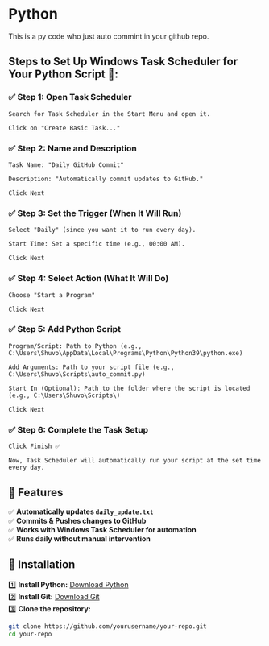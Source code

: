 # Python
 This is a py code who just auto commint in your github repo.


## Steps to Set Up Windows Task Scheduler for Your Python Script 🚀:

   ### ✅ Step 1: Open Task Scheduler

    Search for Task Scheduler in the Start Menu and open it.

    Click on "Create Basic Task..."

   ### ✅ Step 2: Name and Description

    Task Name: "Daily GitHub Commit"

    Description: "Automatically commit updates to GitHub."

    Click Next

   ### ✅ Step 3: Set the Trigger (When It Will Run)

    Select "Daily" (since you want it to run every day).

    Start Time: Set a specific time (e.g., 00:00 AM).

    Click Next

   ### ✅ Step 4: Select Action (What It Will Do)

    Choose "Start a Program"

    Click Next

   ### ✅ Step 5: Add Python Script

    Program/Script: Path to Python (e.g., C:\Users\Shuvo\AppData\Local\Programs\Python\Python39\python.exe)

    Add Arguments: Path to your script file (e.g., C:\Users\Shuvo\Scripts\auto_commit.py)

    Start In (Optional): Path to the folder where the script is located (e.g., C:\Users\Shuvo\Scripts\)

    Click Next

   ### ✅ Step 6: Complete the Task Setup

    Click Finish ✅

    Now, Task Scheduler will automatically run your script at the set time every day.

## 📌 Features  
✅ **Automatically updates `daily_update.txt`**  
✅ **Commits & Pushes changes to GitHub**  
✅ **Works with Windows Task Scheduler for automation**  
✅ **Runs daily without manual intervention**  

## 🚀 Installation  
1️⃣ **Install Python:** [Download Python](https://www.python.org/downloads/)  
2️⃣ **Install Git:** [Download Git](https://git-scm.com/downloads)  
3️⃣ **Clone the repository:**  
```bash
git clone https://github.com/yourusername/your-repo.git
cd your-repo
 